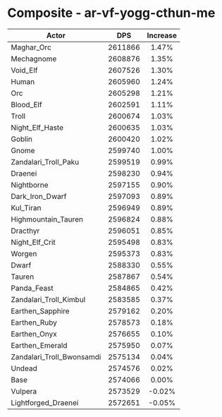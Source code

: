 # Composite - ar-vf-yogg-cthun-me
| Actor | DPS | Increase |
|---|:---:|:---:|
|Maghar_Orc|2611866|1.47%|
|Mechagnome|2608876|1.35%|
|Void_Elf|2607526|1.30%|
|Human|2605960|1.24%|
|Orc|2605298|1.21%|
|Blood_Elf|2602591|1.11%|
|Troll|2600674|1.03%|
|Night_Elf_Haste|2600635|1.03%|
|Goblin|2600420|1.02%|
|Gnome|2599740|1.00%|
|Zandalari_Troll_Paku|2599519|0.99%|
|Draenei|2598230|0.94%|
|Nightborne|2597155|0.90%|
|Dark_Iron_Dwarf|2597093|0.89%|
|Kul_Tiran|2596949|0.89%|
|Highmountain_Tauren|2596824|0.88%|
|Dracthyr|2596051|0.85%|
|Night_Elf_Crit|2595498|0.83%|
|Worgen|2595373|0.83%|
|Dwarf|2588330|0.55%|
|Tauren|2587867|0.54%|
|Panda_Feast|2584865|0.42%|
|Zandalari_Troll_Kimbul|2583585|0.37%|
|Earthen_Sapphire|2579162|0.20%|
|Earthen_Ruby|2578573|0.18%|
|Earthen_Onyx|2576655|0.10%|
|Earthen_Emerald|2575950|0.07%|
|Zandalari_Troll_Bwonsamdi|2575134|0.04%|
|Undead|2574576|0.02%|
|Base|2574066|0.00%|
|Vulpera|2573529|-0.02%|
|Lightforged_Draenei|2572651|-0.05%|
